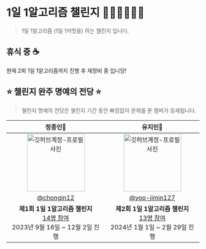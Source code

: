 # 1일 1알고리즘 챌린지 🏃🏻‍♀️🏃🏻💨

> 1일 1알고리즘 (1일 1커밋을) 하는 챌린지 입니다.

## 휴식 중 ☕️
현재 2회 1일 1알고리즘까지 진행 후 재정비 중 입니당!

## ⭐️ 챌린지 완주 명예의 전당 ⭐️
> 챌린지 명예의 전당은 챌린지 기간 동안 빠짐없이 문제를 푼 멤버가 등재됩니다.

| 정종인👑 | 유지민👑 |
|:--------------------------------------------------------------------------------------------------------------------------------------------------------------------------------------:|:------------------------------------------------------------------------------------------------------------------------------------------------------------------------------------:|
| <img src="https://avatars.githubusercontent.com/u/19565940?v=4" width="150" alt="깃허브계정-프로필사진"> | <img src="https://avatars.githubusercontent.com/u/66112716?v=4" width="150" alt="깃허브계정-프로필사진"> |
| [@chongin12](https://github.com/OneDay-OneAlgorithm/JeongChongin) | [@yoo-jimin127](https://github.com/OneDay-OneAlgorithm/YooJimin) |
| <b>제1회 1일 1알고리즘 챌린지</b> <br/> [14명 참여](https://github.com/OneDay-OneAlgorithm/.github/blob/main/history/1ndChallenge.md)<br/> 2023년 9월 16일 ~ 12월 2일 진행 | <b>제2회 1일 1알고리즘 챌린지</b><br/> [13명 참여](https://github.com/OneDay-OneAlgorithm/.github/blob/main/history/2ndChallenge.md)<br/> 2024년 1월 1일 ~ 2월 29일 진행 |
